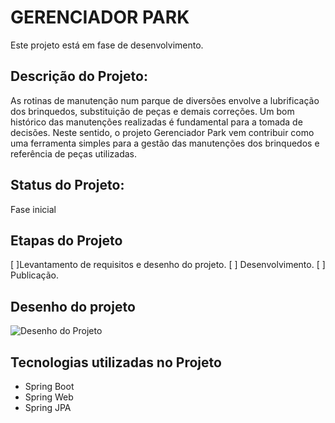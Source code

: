 # GERENCIADOR PARK
Este projeto está em fase de desenvolvimento.

## Descrição do Projeto: 
As rotinas de manutenção num parque de diversões envolve a lubrificação dos brinquedos, substituição de peças e demais correções. Um bom histórico das manutenções realizadas é fundamental para a tomada de decisões. 
Neste sentido, o projeto Gerenciador Park vem contribuir como uma ferramenta simples para a gestão das manutenções dos brinquedos e referência de peças utilizadas. 

## Status do Projeto: 
Fase inicial

## Etapas do Projeto

[ ]Levantamento de requisitos e desenho do projeto.
[ ] Desenvolvimento.
[ ] Publicação.

## Desenho do projeto
![Desenho do Projeto](https://github.com/AlexCruz-coder/Assets/blob/master/park/GERENCIADOR%20PARK.jpg?raw=true)

## Tecnologias utilizadas no Projeto
* Spring Boot
* Spring Web
* Spring JPA
